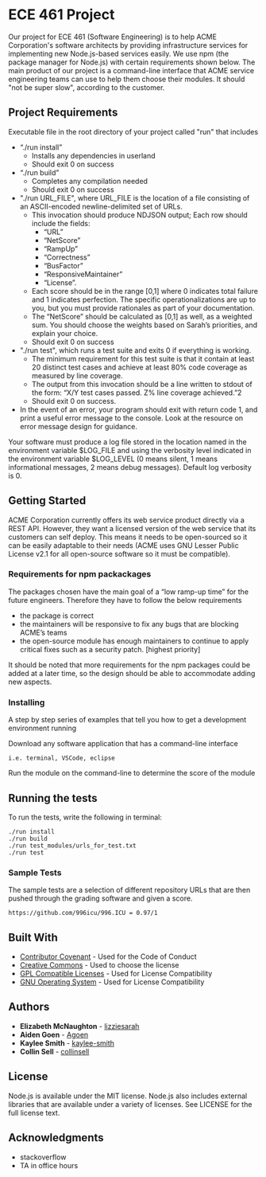 # ECE 461 Project

Our project for ECE 461 (Software Engineering) is to help ACME Corporation's software architects by providing infrastructure services for implementing new Node.js-based services easily. We use npm (the package manager for Node.js) with certain requirements shown below. The main product of our project is a command-line interface that ACME service engineering teams can use to help them choose their modules. It should "not be super slow", according to the customer.

## Project Requirements

Executable file in the root directory of your project called "run" that includes
- “./run install”
    - Installs any dependencies in userland
    - Should exit 0 on success
- “./run build”
    - Completes any compilation needed
    - Should exit 0 on success
- "./run URL_FILE", where URL_FILE is the  location of a file consisting of an ASCII-encoded newline-delimited set of URLs.
    - This invocation should produce NDJSON output; Each row should include the fields:
        - “URL”
        - “NetScore”
        - “RampUp”
        - “Correctness”
        - “BusFactor”
        - “ResponsiveMaintainer”
        - “License”.
    - Each score should be in the range [0,1] where 0 indicates total failure and 1 indicates perfection. The specific operationalizations are up to you, but you must provide rationales as part of your documentation.
    - The “NetScore” should be calculated as [0,1] as well, as a weighted sum. You should choose the weights based on Sarah’s priorities, and explain your choice.
    - Should exit 0 on success
- "./run test", which runs a test suite and exits 0 if everything is working.
    - The minimum requirement for this test suite is that it contain at least 20 distinct test cases and achieve at least 80% code coverage as measured by line coverage.
    - The output from this invocation should be a line written to stdout of the form: “X/Y test cases passed. Z% line coverage achieved.”2
    - Should exit 0 on success.
- In the event of an error, your program should exit with return code 1, and print a useful error message to the console. Look at the resource on error message design for guidance.

Your software must produce a log file stored in the location named in the environment variable $LOG_FILE and using the verbosity level indicated in the environment variable $LOG_LEVEL (0 means silent, 1 means informational messages, 2 means debug messages). Default log verbosity is 0.

## Getting Started

ACME Corporation currently offers its web service product directly via a REST API. However, they want a licensed version of the web service that its customers can self deploy. This means it needs to be open-sourced so it can be easily adaptable to their needs (ACME uses GNU Lesser Public License v2.1 for all open-source software so it must be compatible). 

### Requirements for npm packackages

The packages chosen have the main goal of a “low ramp-up time” for the future engineers. Therefore they have to follow the below requirements
- the package is correct
- the maintainers will be responsive to fix any bugs that are blocking ACME’s teams
- the open-source module has enough maintainers to continue to apply critical fixes such as a security patch. [highest priority]

It should be noted that more requirements for the npm packages could be added at a later time, so the design should be able to accommodate adding new aspects.

### Installing

A step by step series of examples that tell you how to get a development
environment running

Download any software application that has a command-line interface

    i.e. terminal, VSCode, eclipse

Run the module on the command-line to determine the score of the module

## Running the tests

To run the tests, write the following in terminal:
    
    ./run install
    ./run build
    ./run test_modules/urls_for_test.txt
    ./run test

### Sample Tests

The sample tests are a selection of different repository URLs that are then pushed through the grading software and given a score.

    https://github.com/996icu/996.ICU = 0.97/1


## Built With

  - [Contributor Covenant](https://www.contributor-covenant.org/) - Used
    for the Code of Conduct
  - [Creative Commons](https://creativecommons.org/) - Used to choose
    the license
  - [GPL Compatible Licenses](https://gplv3.fsf.org/wiki/index.php/Compatible_licenses) - Used for License Compatibility
  - [GNU Operating System](https://www.gnu.org/licenses/license-list.en.html) - Used for License Compatibility

## Authors

  - **Elizabeth McNaughton** - 
    [lizziesarah](https://github.com/lizziesarah)
  - **Aiden Goen** - 
    [Agoen](https://github.com/Agoen)
  - **Kaylee Smith** - 
    [kaylee-smith](https://github.com/kaylee-smith)
  - **Collin Sell** - 
    [collinsell](https://github.com/collinsell)

## License

Node.js is available under the MIT license. Node.js also includes external libraries that are available under a variety of licenses. See LICENSE for the full license text.

## Acknowledgments

  - stackoverflow
  - TA in office hours

